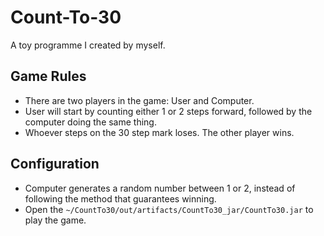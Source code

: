 # Count-To-30
A toy programme I created by myself.  

## Game Rules
- There are two players in the game: User and Computer.
- User will start by counting either 1 or 2 steps forward, followed by the computer doing the same thing.
- Whoever steps on the 30 step mark loses. The other player wins.

## Configuration
- Computer generates a random number between 1 or 2, instead of following the method that guarantees winning.
- Open the `~/CountTo30/out/artifacts/CountTo30_jar/CountTo30.jar` to play the game.
